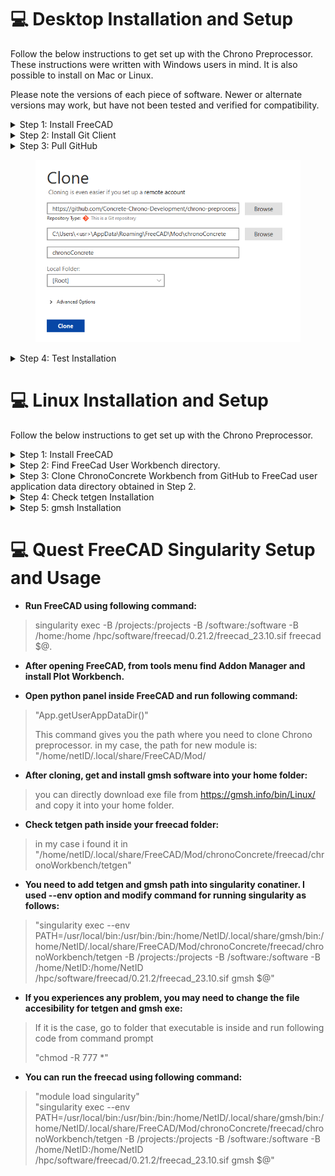 # 💻 Desktop Installation and Setup

Follow the below instructions to get set up with the Chrono Preprocessor. These instructions were written with Windows users in mind. It is also possible to install on Mac or Linux.

Please note the versions of each piece of software. Newer or alternate versions may work, but have not been tested and verified for compatibility.

<details>

<summary>Step 1: Install FreeCAD</summary>

Install the latest version of FreeCAD (use at least version 0.20.2). The download is available for free:

[https://www.freecadweb.org/downloads.php](https://www.freecadweb.org/downloads.php)

</details>

<details>

<summary>Step 2: Install Git Client</summary>

Any Git client can be used to push and pull from the GitHub. We recommend using SourceTree and these instructions will assume you are using that installation. You can download SourceTree for free here:

[https://www.sourcetreeapp.com/](https://www.sourcetreeapp.com/)

</details>

<details>

<summary>Step 3: Pull GitHub</summary>

We recommend pulling the GitHub directly into the FreeCAD workbench directory. Otherwise if you pull to another location then you will need to copy the pulled files to the appropriate directory.

* Open Sourcetree
* Select **File** > **Clone / New...**
* Select "**Remote**" and "**Add an account...**"
* For "Hosting Service" select "**GitHub**". For "Authentication" select "**OAuth**"
* Click on "**Refresh OAuth Token**" and login to GitHub and allow Sourcetree in the browser window that opens
* Click **Ok** in Sourcetree. Then "**chrono-preprocessor**" should populate on the right side of the window. If it doesn't, you may need to click refresh.
* Select "**chrono-preprocessor**" and click "**Clone**"
* When filling out the clone window, it should look like the image below (be sure you are naming it chronoConcrete), and with the appropriate username filled out instead of "**\<usr>**"
* Click "**Clone**"

</details>

<figure><img src="../../.gitbook/assets/clone.png" alt=""><figcaption></figcaption></figure>

<details>

<summary>Step 4: Test Installation</summary>

Verify that everything is installed properly by opening FreeCAD and check if the Chrono Workbench is available in the list of installed workbenches.

</details>


# 💻 Linux Installation and Setup

Follow the below instructions to get set up with the Chrono Preprocessor.  


<details>

<summary>Step 1: Install FreeCAD</summary>

Open a terminal. Run the following commands step by step. 

* apt-get -y update
* apt-get -y install software-properties-common
* add-apt-repository ppa:freecad-maintainers/freecad-stable
* apt-get -y  update
* apt-get -y install mesa-utils libglew-dev freeglut3-dev libgl1-mesa-dri freeca

</details>

<details>

<summary>Step 2: Find FreeCad User Workbench directory. </summary>

* Open FreeCAD.
* To find FreeCad User Workbench directory, run following command in FreeCad python panel:  
               “App.getUserAppDataDir()” 



</details>

<details>

<summary>Step 3: Clone ChronoConcrete Workbench from GitHub to FreeCad user application data directory 
obtained in Step 2. </summary>


* Open a terminal.
* Clone the repisotory 

 **"git clone https://github.com/Concrete-Chrono-Development/chrono-preprocessor chronoConcrete"**

* Check if the Chrono Workbench is available in the list of installed workbenches.

</details>

<details>

<summary>Step 4: Check tetgen Installation</summary>

Verify that **tetgen** is installed properly in FreeCAD. 

* Find **tetgen** under FreeCAD folder.
 You may find it in this folder  " ~/.local/share/FreeCAD/Mod/chronoConcrete/freecad/chronoWorkbench/tetgen"
* Run on a terminal > **./tetgen**

* Check if there is a warning such as > **bash: ./tetgen: Permission denied**
 
 Run the following command > "chmod -R 777 * " to give all permission. 
 

* Add **tetgen** path into the bash script.
Open the file **bashrc** and put the following line and save. 

**export PATH=$PATH:~/.local/share/FreeCAD/Mod/chronoConcrete/freecad/chronoWorkbench/tetgen**

Run the command on a terminal > "**source ~/.bashrc**"

</details>


<details>

<summary>Step 5: gmsh Installation</summary>


* Download **gmsh** from the website and extract into an appropriate folder.

[https://gmsh.info/bin/Linux/ ]

You can select version 4.4.1.

* Open a terminal and go to gmsh folder

You may find it in this folder **~/gmsh-4.4.1-Linux64/bin** 

* Check by running on terminal > **./gmsh**

* Add **gmsh** path in the bash script.
Open the file **bashrc** and put the following line and save

**export PATH=$PATH:~/gmsh-4.4.1-Linux64/bin**

Run the command on a terminal > "**source ~/.bashrc**"

</details>

# 💻 Quest  FreeCAD Singularity Setup and Usage
- **Run FreeCAD using following command:**
>
>singularity exec -B /projects:/projects -B /software:/software -B /home:/home /hpc/software/freecad/0.21.2/freecad_23.10.sif freecad $@.
>
- **After opening FreeCAD, from tools menu find Addon Manager and install Plot Workbench.**
>
>
- **Open python panel inside FreeCAD and run following command:**
> 
 >"App.getUserAppDataDir()"
>
>This command gives you the path where you need to clone Chrono preprocessor.
>	in my case, the path for new module is: "/home/netID/.local/share/FreeCAD/Mod/ 
>
- **After cloning, get and install gmsh software into your home folder:**
>	
>you can directly download exe file from https://gmsh.info/bin/Linux/
>and copy it into your home folder.
>
- **Check tetgen path inside your freecad folder:**
>	in my case i found it in "/home/netID/.local/share/FreeCAD/Mod/chronoConcrete/freecad/chronoWorkbench/tetgen"
>
- **You need to add tetgen and gmsh path into singularity conatiner. I used --env option and modify command for running singularity as follows:**
>
>	"singularity exec --env PATH=/usr/local/bin:/usr/bin:/bin:/home/NetID/.local/share/gmsh/bin:/home/NetID/.local/share/FreeCAD/Mod/chronoConcrete/freecad/chronoWorkbench/tetgen -B /projects:/projects -B /software:/software -B /home/NetID:/home/NetID /hpc/software/freecad/0.21.2/freecad_23.10.sif  gmsh $@"
>
- **If you experiences any problem, you may need to change the file accesibility for tetgen and gmsh exe:**
>	If it is the case, go to folder that executable is inside and run following code from command prompt
>	
>	"chmod -R 777 *"
>	
- **You can run the freecad using following command:**
>
>	"module load singularity"   
>	"singularity exec --env PATH=/usr/local/bin:/usr/bin:/bin:/home/NetID/.local/share/gmsh/bin:/home/NetID/.local/share/FreeCAD/Mod/chronoConcrete/freecad/chronoWorkbench/tetgen -B /projects:/projects -B /software:/software -B /home/NetID:/home/NetID /hpc/software/freecad/0.21.2/freecad_23.10.sif  gmsh $@"






